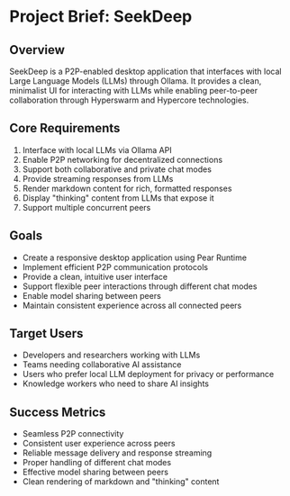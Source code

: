 # Project Brief: SeekDeep

## Overview
SeekDeep is a P2P-enabled desktop application that interfaces with local Large Language Models (LLMs) through Ollama. It provides a clean, minimalist UI for interacting with LLMs while enabling peer-to-peer collaboration through Hyperswarm and Hypercore technologies.

## Core Requirements
1. Interface with local LLMs via Ollama API
2. Enable P2P networking for decentralized connections
3. Support both collaborative and private chat modes
4. Provide streaming responses from LLMs
5. Render markdown content for rich, formatted responses
6. Display "thinking" content from LLMs that expose it
7. Support multiple concurrent peers

## Goals
- Create a responsive desktop application using Pear Runtime
- Implement efficient P2P communication protocols
- Provide a clean, intuitive user interface
- Support flexible peer interactions through different chat modes
- Enable model sharing between peers
- Maintain consistent experience across all connected peers

## Target Users
- Developers and researchers working with LLMs
- Teams needing collaborative AI assistance
- Users who prefer local LLM deployment for privacy or performance
- Knowledge workers who need to share AI insights

## Success Metrics
- Seamless P2P connectivity
- Consistent user experience across peers
- Reliable message delivery and response streaming
- Proper handling of different chat modes
- Effective model sharing between peers
- Clean rendering of markdown and "thinking" content
